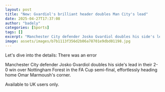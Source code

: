 ```yaml
---
layout: post
title: "New: Gvardiol's brilliant header doubles Man City's lead"
date: 2025-04-27T17:37:08
author: "badely"
categories: [Sports]
tags: []
excerpt: "Manchester City defender Josko Gvardiol doubles his side's lead against Nottingham Forest effortlessly heading home Omar Marmoush's corner in their FA"
image: assets/images/b7b1113f356d2b06a78701e9dbd01198.jpg
---
```


Let's dive into the details: There was an error

Manchester City defender Josko Gvardiol doubles his side's lead in their 2-0 win over Nottingham Forest in the FA Cup semi-final, effortlessly heading home Omar Marmoush's corner.

Available to UK users only.


